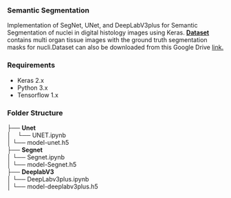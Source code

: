 ### Semantic Segmentation
Implementation of SegNet, UNet, and DeepLabV3plus for Semantic Segmentation of nuclei in digital histology images using Keras. [**Dataset**](https://monuseg.grand-challenge.org/Data/) contains multi organ tissue images with the ground truth segmentation masks for nucli.Dataset can also be downloaded from this Google Drive [link.](https://drive.google.com/open?id=1jeenIeQpt3F1jNeHDelFaVKrnwyk5ewP)
### Requirements
* Keras 2.x
* Python 3.x
* Tensorflow 1.x
### Folder Structure
├── __Unet__    
│ &nbsp;&nbsp;      └── UNET.ipynb  
│       └── model-unet.h5  
├── __Segnet__    
│       └── Segnet.ipynb    
│       └── model-Segnet.h5    
├── __DeeplabV3__    
│      └── DeepLabv3plus.ipynb    
│      └── model-deeplabv3plus.h5  
